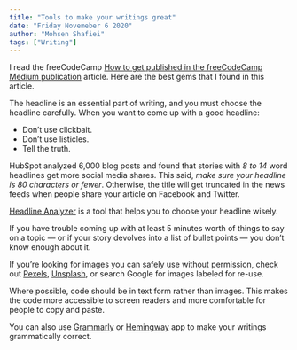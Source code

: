 ```yaml
---
title: "Tools to make your writings great"
date: "Friday Novemeber 6 2020"
author: "Mohsen Shafiei"
tags: ["Writing"]
---
```


I read the freeCodeCamp [How to get published in the freeCodeCamp Medium publication](https://medium.com/free-code-camp/how-to-get-published-in-the-freecodecamp-medium-publication-9b342a22400e#d568) article. Here are the best gems that I found in this article.

The headline is an essential part of writing, and you must choose the headline carefully. When you want to come up with a good headline:
- Don’t use clickbait.
- Don’t use listicles.
- Tell the truth.


HubSpot analyzed 6,000 blog posts and found that stories with *8 to 14* word headlines get more social media shares. This said, *make sure your headline is 80 characters or fewer*. Otherwise, the title will get truncated in the news feeds when people share your article on Facebook and Twitter.

[Headline Analyzer](https://coschedule.com/headline-analyzer) is a tool that helps you to choose your headline wisely.


If you have trouble coming up with at least 5 minutes worth of things to say on a topic — or if your story devolves into a list of bullet points — you don’t know enough about it.

If you’re looking for images you can safely use without permission, check out [Pexels](https://www.pexels.com/), [Unsplash](https://unsplash.com/), or search Google for images labeled for re-use.

Where possible, code should be in text form rather than images. This makes the code more accessible to screen readers and more comfortable for people to copy and paste.

You can also use [Grammarly](https://www.grammarly.com/) or [Hemingway](http://www.hemingwayapp.com/) app to make your writings grammatically correct.